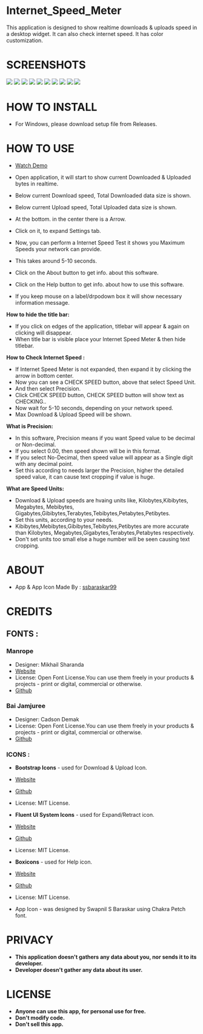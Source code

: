 # Internet_Speed_Meter
This application is designed to show realtime downloads &amp; uploads speed in a desktop widget. It can also check internet speed. It has color customization.

# SCREENSHOTS
![](https://github.com/ssbaraskar99/Internet_Speed_Meter/blob/main/Screenshots/1.PNG?raw=true)
![](https://github.com/ssbaraskar99/Internet_Speed_Meter/blob/main/Screenshots/2.PNG?raw=true)
![](https://github.com/ssbaraskar99/Internet_Speed_Meter/blob/main/Screenshots/3.PNG?raw=true)
![](https://github.com/ssbaraskar99/Internet_Speed_Meter/blob/main/Screenshots/4.PNG?raw=true)
![](https://github.com/ssbaraskar99/Internet_Speed_Meter/blob/main/Screenshots/5.PNG?raw=true)
![](https://github.com/ssbaraskar99/Internet_Speed_Meter/blob/main/Screenshots/6.PNG?raw=true)
![](https://github.com/ssbaraskar99/Internet_Speed_Meter/blob/main/Screenshots/7.PNG?raw=true)
![](https://github.com/ssbaraskar99/Internet_Speed_Meter/blob/main/Screenshots/8.PNG?raw=true)
![](https://github.com/ssbaraskar99/Internet_Speed_Meter/blob/main/Screenshots/9.PNG?raw=true)
![](https://github.com/ssbaraskar99/Internet_Speed_Meter/blob/main/Screenshots/10.PNG?raw=true)

# HOW TO INSTALL
- For Windows, please download setup file from Releases.

# HOW TO USE
- [Watch Demo](https://drive.google.com/file/d/12co-RoVAtr-A_E-pYT9dl-jy5bFiILYG/view?usp=sharing)

- Open application, it will start to show current Downloaded & Uploaded bytes in realtime.
- Below current Download speed, Total Downloaded data size is shown.
- Below current Upload speed, Total Uploaded data size is shown.
- At the bottom. in the center there is a Arrow.
- Click on it, to expand Settings tab.
- Now, you can perform a Internet Speed Test it shows you Maximum Speeds your network can provide.
- This takes around 5-10 seconds.
- Click on the About button to get info. about this software.
- Click on the Help button to get info. about how to use this software.
- If you keep mouse on a label/drpodown box it will show necessary information message.

**How to hide the title bar:**
- If you click on edges of the application, titlebar will appear & again on clicking will disappear.
- When title bar is visible place your Internet Speed Meter & then hide titlebar.

**How to Check Internet Speed :**
- If Internet Speed Meter is not expanded, then expand it by clicking the arrow in bottom center.
- Now you can see a CHECK SPEED button, above that select Speed Unit.
- And then select Precision.
- Click CHECK SPEED button, CHECK SPEED button will show text as CHECKING..
- Now wait for 5-10 seconds, depending on your network speed.
- Max Download & Upload Speed will be shown.

**What is Precision:**
- In this software, Precision means if you want Speed value to be decimal or Non-decimal.
- If you select 0.00, then speed shown will be in this format.
- If you select No-Decimal, then speed value will appear as a Single digit with any decimal point.
- Set this according to needs larger the Precision, higher the detailed speed value, it can cause text cropping if value is huge.

**What are Speed Units:**
- Download & Upload speeds are hvaing units like, Kilobytes,Kibibytes, Megabytes, Mebibytes,
    Gigabytes,Gibibytes,Terabytes,Tebibytes,Petabytes,Petibytes.
- Set this units, according to your needs.
- Kibibytes,Mebibytes,Gibibytes,Tebibytes,Petibytes are more accurate than Kilobytes,
    Megabytes,Gigabytes,Terabytes,Petabytes respectively.
- Don't set units too small else a huge number will be seen causing text cropping.

# **ABOUT**
- App & App Icon Made By : [ssbaraskar99](https://github.com/ssbaraskar99/)

# **CREDITS**
## **FONTS :**
### **Manrope**

- Designer: Mikhail Sharanda
- [Website](https://manropefont.com/)
- License: Open Font License.You can use them freely in your products & projects - print or digital, commercial or otherwise.
- [Github](https://github.com/sharanda/manrope)

### **Bai Jamjuree**

- Designer: Cadson Demak
- License: Open Font License.You can use them freely in your products & projects - print or digital, commercial or otherwise.
- [Github](https://github.com/cadsondemak/Bai-Jamjuree)


### **ICONS :**

- **Bootstrap Icons** - used for Download & Upload Icon.
- [Website](https://icons.getbootstrap.com/)
- [Github](https://github.com/twbs/icons)
- License: MIT License.

- **Fluent UI System Icons** - used for Expand/Retract icon.
- [Website](https://icon-sets.iconify.design/fluent/)
- [Github](https://github.com/microsoft/fluentui-system-icons)
- License: MIT License.

-  **Boxicons** - used for Help icon.
- [Website](https://boxicons.com/)
- [Github](https://github.com/atisawd/boxicons)
- License: MIT License.

- App Icon - was designed by Swapnil S Baraskar using Chakra Petch font.

# **PRIVACY**
- **This application doesn't gathers any data about you, nor sends it to its developer.**
- **Developer doesn't gather any data about its user.**

# **LICENSE**
- **Anyone can use this app, for personal use for free.**
- **Don't modify code.**
- **Don't sell this app.**
